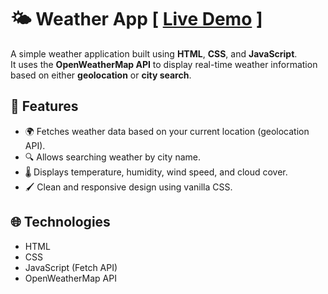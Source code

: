 # 🌤️ Weather App [ [Live Demo](https://shrishti-27g.github.io/Weather_App/) ]

A simple weather application built using **HTML**, **CSS**, and **JavaScript**.  
It uses the **OpenWeatherMap API** to display real-time weather information based on either **geolocation** or **city search**.

## 🚀 Features

- 🌍 Fetches weather data based on your current location (geolocation API).
- 🔍 Allows searching weather by city name.
- 🌡 Displays temperature, humidity, wind speed, and cloud cover.
- 🖌 Clean and responsive design using vanilla CSS.

## 🌐 Technologies

- HTML
- CSS
- JavaScript (Fetch API)
- OpenWeatherMap API
